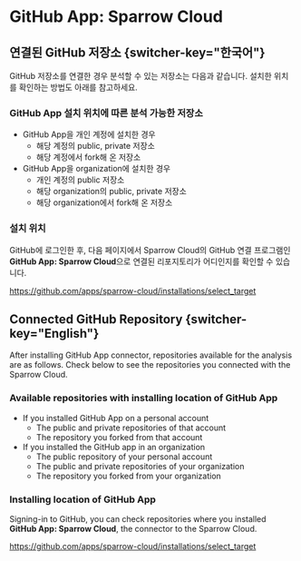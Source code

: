 # GitHub App: Sparrow Cloud

## 연결된 GitHub 저장소 {switcher-key="한국어"}

GitHub 저장소를 연결한 경우 분석할 수 있는 저장소는 다음과 같습니다. 설치한 위치를 확인하는 방법도 아래를 참고하세요.

### GitHub App 설치 위치에 따른 분석 가능한 저장소

- GitHub App을 개인 계정에 설치한 경우
    - 해당 계정의 public, private 저장소
    - 해당 계정에서 fork해 온 저장소
- GitHub App을 organization에 설치한 경우
    - 개인 계정의 public 저장소
    - 해당 organization의 public, private 저장소
    - 해당 organization에서 fork해 온 저장소


### 설치 위치

GitHub에 로그인한 후, 다음 페이지에서 Sparrow Cloud의 GitHub 연결 프로그램인 **GitHub App: Sparrow Cloud**으로 연결된 리포지토리가 어디인지를 확인할 수 있습니다.

https://github.com/apps/sparrow-cloud/installations/select_target




## Connected GitHub Repository {switcher-key="English"}

After installing GitHub App connector, repositories available for the analysis are as follows. Check below to see the repositories you connected with the Sparrow Cloud.

### Available repositories with installing location of GitHub App

- If you installed GitHub App on a personal account
    - The public and private repositories of that account
    - The repository you forked from that account
- If you installed the GitHub app in an organization
    - The public repository of your personal account
    - The public and private repositories of your organization
    - The repository you forked from your organization

### Installing location of GitHub App

Signing-in to GitHub, you can check repositories where you installed **GitHub App: Sparrow Cloud**, the connector to the Sparrow Cloud.

https://github.com/apps/sparrow-cloud/installations/select_target


